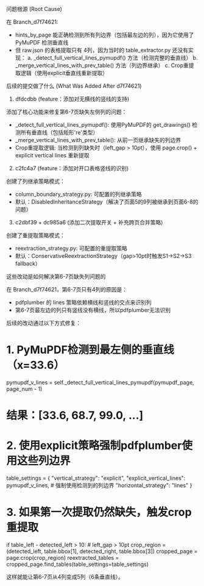 问题根源 (Root Cause)

  在 Branch_d7f74621:
  - hints_by_page 能正确检测到所有列边界（包括最左边的列），因为它使用了 PyMuPDF 检测垂直线
  - 但 raw.json 的表格提取只有 4列，因为当时的 table_extractor.py 还没有实现：
    a. _detect_full_vertical_lines_pymupdf() 方法（检测完整的垂直线）
    b. _merge_vertical_lines_with_prev_table() 方法（列边界继承）
    c. Crop重提取逻辑（使用explicit垂直线重新提取）

  后续的提交做了什么 (What Was Added After d7f74621)

  1. dfdcdbb (feature：添加对无横线的竖线的支持)

  添加了核心功能来修复第6-7页缺失左侧列的问题：
  - _detect_full_vertical_lines_pymupdf(): 使用PyMuPDF的 get_drawings() 检测所有垂直线（包括矩形're'类型）
  - _merge_vertical_lines_with_prev_table(): 从前一页继承缺失的列边界
  - Crop重提取逻辑: 当检测到列缺失时（left_gap > 10pt），使用 page.crop() + explicit vertical lines 重新提取

  2. c2fc4a7 (feature：添加对开口表格竖线的识别)

  创建了列继承策略模式：
  - column_boundary_strategy.py: 可配置的列继承策略
  - 默认：DisabledInheritanceStrategy（解决了页面5的9列被继承到页面6-8的问题）

  3. c2dbf39 + dc985a6 (添加二次提取开关 + 补充跨页合并策略)

  创建了重提取策略模式：
  - reextraction_strategy.py: 可配置的重提取策略
  - 默认：ConservativeReextractionStrategy（gap>10pt时触发S1→S2→S3 fallback）

  这些改动是如何解决第6-7页缺失列问题的

  在 Branch_d7f74621，第6-7页只有4列的原因是：
  - pdfplumber 的 lines 策略依赖横线和竖线的交点来识别列
  - 第6-7页最左边的列只有竖线没有横线，所以pdfplumber无法识别

  后续的改动通过以下方式修复：

  # 1. PyMuPDF检测到最左侧的垂直线（x=33.6）
  pymupdf_v_lines = self._detect_full_vertical_lines_pymupdf(pymupdf_page, page_num - 1)
  # 结果：[33.6, 68.7, 99.0, ...]

  # 2. 使用explicit策略强制pdfplumber使用这些列边界
  table_settings = {
      "vertical_strategy": "explicit",
      "explicit_vertical_lines": pymupdf_v_lines,  # 强制使用检测到的列边界
      "horizontal_strategy": "lines"
  }

  # 3. 如果第一次提取仍然缺失，触发crop重提取
  if table_left - detected_left > 10:  # left_gap > 10pt
      crop_region = (detected_left, table.bbox[1], detected_right, table.bbox[3])
      cropped_page = page.crop(crop_region)
      reextracted_tables = cropped_page.find_tables(table_settings=table_settings)

  这样就能让第6-7页从4列变成5列（6条垂直线）。
